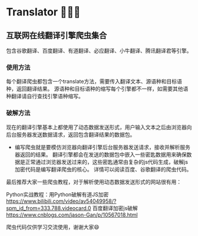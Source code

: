 # Translator 🎉😁🐺
## 互联网在线翻译引擎爬虫集合
包含谷歌翻译、百度翻译、有道翻译、必应翻译、小牛翻译、腾讯翻译君等引擎。

### 使用方法
每个翻译爬虫都包含一个translate方法，需要传入翻译文本、源语种和目标语种，返回翻译结果。
源语种和目标语种的缩写每个引擎都不一样，如需要其他语种翻译请自行查找引擎语种缩写。

### 破解方法
现在的翻译引擎基本上都使用了动态数据发送形式，用户输入文本之后由浏览器向后台服务器发送数据请求，返回包含翻译结果的数据包。

- 编写爬虫就是要模仿浏览器向翻译引擎后台服务器发送请求，接收并解析服务器返回的结果。
翻译引擎都会在发送的数据包中嵌入一些密匙数据用来确保数据是正常通过浏览器发送过来的，这些密匙通常由复杂的js代码生成，破解js加密代码是编写翻译爬虫的核心。
详情可以阅读百度、谷歌翻译的爬虫代码。

最后推荐大家一些爬虫教程，对于解析使用动态数据发送形式的网站很有用：

Python实战教程：用Python破解有道JS加密
https://www.bilibili.com/video/av54049958/?spm_id_from=333.788.videocard.0
百度翻译加密js破解
https://www.cnblogs.com/jason-Gan/p/10567018.html

爬虫代码仅供学习交流使用，谢谢大家😄
